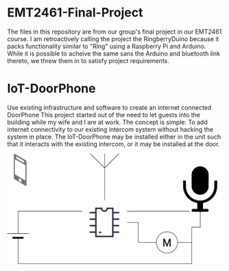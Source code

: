 # EMT2461-Final-Project
The files in this repository are from our group's final project in our EMT2461 course. I am retroactively calling the project the RingberryDuino because it packs functionality similar to "Ring" using a Raspberry Pi and Arduino. While it is possible to acheive the same sans the Arduino and bluetooth link thereto, we threw them in to satisfy project requirements.

# IoT-DoorPhone
Use existing infrastructure and software to create an internet connected DoorPhone
This project started out of the need to let guests into the building while my wife and I are at work.
The concept is simple: To add internet connectivity to our existing intercom system without hacking the system in place.
The IoT-DoorPhone may be installed either in the unit such that it interacts with the existing intercom, or it may be installed at the door.

![Diagram](ElectronicDiagram.png)
